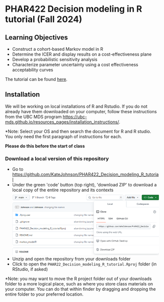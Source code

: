 # PHAR422 Decision modeling in R tutorial (Fall 2024)

## Learning Objectives
- Construct a cohort-based Markov model in R
- Determine the ICER and display results on a cost-effectiveness plane
- Develop a probabilistic sensitivity analysis
- Characterize parameter uncertainty using a cost effectiveness acceptability curves

The tutorial can be found [here](https://github.com/KateJohnson/PHAR422_Decision_modeling_R_tutorial/blob/main/markov_model_tutorial_post.md).

## Installation

We will be working on local installations of R and Rstudio. If you do not already have them downloaded on your computer, 
follow these instructions from the UBC MDS program https://ubc-mds.github.io/resources_pages/installation_instructions/. 

*Note: Select your OS and then search the document for R and R studio. You only need the first paragraph of instructions for each.

**Please do this before the start of class**

### Download a local version of this repository

- Go to https://github.com/KateJohnson/PHAR422_Decision_modeling_R_tutorial
- Under the green 'code' button (top right), 'download ZIP' to download a local copy of the entire repository and its contexts
![ ](Figures/download_zip.PNG)
- Unzip and open the repository from your downloads folder
- Click to open the `PHAR22_Decision_modeling_R_tutorial.Rproj` folder (in RStudio, if asked)

*Note: you may want to move the R project folder out of your downloads folder to a more logical place, such as where you store 
class materials on your computer. You can do that within finder by dragging and dropping the entire folder to your preferred location.
